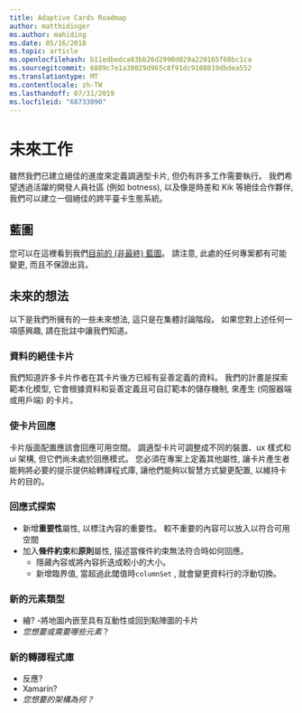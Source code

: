```yaml
---
title: Adaptive Cards Roadmap
author: matthidinger
ms.author: mahiding
ms.date: 05/16/2018
ms.topic: article
ms.openlocfilehash: b11edbedca83bb26d2990d029a220165f68bc1ca
ms.sourcegitcommit: 6889c7e1a38029d965c8f91dc9108819dbdea552
ms.translationtype: MT
ms.contentlocale: zh-TW
ms.lasthandoff: 07/31/2019
ms.locfileid: "68733090"
---
```

# <a name="future-work"></a>未來工作

雖然我們已建立絕佳的進度來定義調適型卡片, 但仍有許多工作需要執行。 我們希望透過活躍的開發人員社區 (例如 botness), 以及像是時差和 Kik 等絕佳合作夥伴, 我們可以建立一個絕佳的跨平臺卡生態系統。

## <a name="roadmap"></a>藍圖

您可以在這裡看到我們[目前的 (非最終) 藍圖](https://portal.productboard.com/adaptivecards/1-adaptive-cards-portal/tabs/1-backlog)。 請注意, 此處的任何專案都有可能變更, 而且不保證出貨。

## <a name="future-ideas"></a>未來的想法

以下是我們所擁有的一些未來想法, 這只是在集體討論階段。 如果您對上述任何一項感興趣, 請在批註中讓我們知道。

### <a name="great-looking-cards-from-data"></a>資料的絕佳卡片

我們知道許多卡片作者在其卡片後方已經有妥善定義的資料。 我們的計畫是探索範本化模型, 它會根據資料和妥善定義且可自訂範本的儲存機制, 來產生 (伺服器端或用戶端) 的卡片。

### <a name="make-cards-responsive"></a>使卡片回應

卡片版面配置應該會回應可用空間。 調適型卡片可調整成不同的裝置、ux 樣式和 ui 架構, 但它們尚未處於回應模式。 您必須在專案上定義其他屬性, 讓卡片產生者能夠將必要的提示提供給轉譯程式庫, 讓他們能夠以智慧方式變更配置, 以維持卡片的目的。

### <a name="responsive-exploration"></a>回應式探索

* 新增**重要性**屬性, 以標注內容的重要性。 較不重要的內容可以放入以符合可用空間
* 加入**條件約束**和**原則**屬性, 描述當條件約束無法符合時如何回應。 
  * 隱藏內容或將內容折迭成較小的大小。
  * 新增臨界值, 當超過此閾值時`columnSet` , 就會變更資料行的浮動切換。

### <a name="new-element-types"></a>新的元素類型

* 繪? -將地圖內嵌至具有互動性或回到點陣圖的卡片
* *您想要或需要哪些元素*？

### <a name="new-rendering-libraries"></a>新的轉譯程式庫

* 反應?
* Xamarin?
* *您想要的架構為何？*
